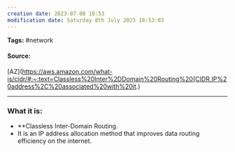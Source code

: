 ```yaml
---
creation date: 2023-07-08 18:53
modification date: Saturday 8th July 2023 18:53:03
---
```


**Tags:** #network 

#### Source:
[AZ](https://aws.amazon.com/what-is/cidr/#:~:text=Classless%20Inter%2DDomain%20Routing%20(CIDR,IP%20address%2C%20associated%20with%20it.)

--------------------------------------

### What it is:

* **Classless Inter-Domain Routing.
* It is an IP address allocation method that improves data routing efficiency on the internet.

